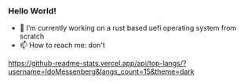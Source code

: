 ### Hello World!

- 🔭 I’m currently working on a rust based uefi operating system  from scratch
- 📫 How to reach me: don't

https://github-readme-stats.vercel.app/api/top-langs/?username=IdoMessenberg&langs_count=15&theme=dark
